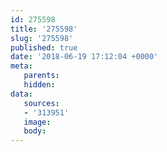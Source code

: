 ```yaml
---
id: 275598
title: '275598'
slug: '275598'
published: true
date: '2018-06-19 17:12:04 +0000'
meta:
   parents: 
   hidden: 
data:
   sources:
   - '313951'
   image: 
   body:
---
```


